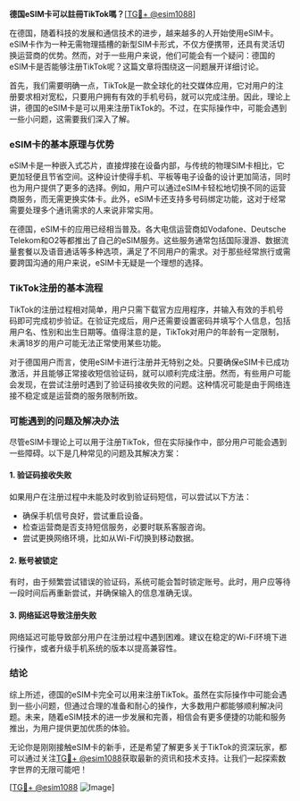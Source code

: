 **德国eSIM卡可以註冊TikTok嗎？**[[TG💪+ @esim1088](https://t.me/s/esim1088)]

在德国，随着科技的发展和通信技术的进步，越来越多的人开始使用eSIM卡。eSIM卡作为一种无需物理插槽的新型SIM卡形式，不仅方便携带，还具有灵活切换运营商的优势。然而，对于一些用户来说，他们可能会有一个疑问：德国的eSIM卡是否能够注册TikTok呢？这篇文章将围绕这一问题展开详细讨论。

首先，我们需要明确一点，TikTok是一款全球化的社交媒体应用，它对用户的注册要求相对宽松，只要用户拥有有效的手机号码，就可以完成注册。因此，理论上讲，德国的eSIM卡是可以用来注册TikTok的。不过，在实际操作中，可能会遇到一些小问题，这需要我们深入了解。

### eSIM卡的基本原理与优势

eSIM卡是一种嵌入式芯片，直接焊接在设备内部，与传统的物理SIM卡相比，它更加轻便且节省空间。这种设计使得手机、平板等电子设备的设计更加简洁，同时也为用户提供了更多的选择。例如，用户可以通过eSIM卡轻松地切换不同的运营商服务，而无需更换实体卡。此外，eSIM卡还支持多号码绑定功能，这对于经常需要处理多个通讯需求的人来说非常实用。

在德国，eSIM卡的应用已经相当普及。各大电信运营商如Vodafone、Deutsche Telekom和O2等都推出了自己的eSIM服务。这些服务通常包括国际漫游、数据流量套餐以及语音通话等多种选项，满足了不同用户的需求。对于那些经常旅行或需要跨国沟通的用户来说，eSIM卡无疑是一个理想的选择。

### TikTok注册的基本流程

TikTok的注册过程相对简单，用户只需下载官方应用程序，并输入有效的手机号码即可完成初步验证。在验证完成后，用户还需要设置密码并填写个人信息，包括用户名、性别和出生日期等。值得注意的是，TikTok对用户的年龄有一定限制，未满18岁的用户可能无法正常使用某些功能。

对于德国用户而言，使用eSIM卡进行注册并无特别之处。只要确保eSIM卡已成功激活，并且能够正常接收短信验证码，就可以顺利完成注册。然而，有些用户可能会发现，在尝试注册时遇到了验证码接收失败的问题。这种情况可能是由于网络连接不稳定或是运营商的服务限制所致。

### 可能遇到的问题及解决办法

尽管eSIM卡理论上可以用于注册TikTok，但在实际操作中，部分用户可能会遇到一些障碍。以下是几种常见的问题及其解决方案：

#### 1. 验证码接收失败

如果用户在注册过程中未能及时收到验证码短信，可以尝试以下方法：
- 确保手机信号良好，尝试重启设备。
- 检查运营商是否支持短信服务，必要时联系客服咨询。
- 尝试更换网络环境，比如从Wi-Fi切换到移动数据。

#### 2. 账号被锁定

有时，由于频繁尝试错误的验证码，系统可能会暂时锁定账号。此时，用户应等待一段时间后再重新尝试，并确保输入的信息准确无误。

#### 3. 网络延迟导致注册失败

网络延迟可能导致部分用户在注册过程中遇到困难。建议在稳定的Wi-Fi环境下进行操作，或者升级手机系统的版本以提高兼容性。

### 结论

综上所述，德国的eSIM卡完全可以用来注册TikTok。虽然在实际操作中可能会遇到一些小问题，但通过合理的准备和耐心的操作，大多数用户都能够顺利解决问题。未来，随着eSIM技术的进一步发展和完善，相信会有更多便捷的功能和服务推出，为用户提供更加优质的体验。

无论你是刚刚接触eSIM卡的新手，还是希望了解更多关于TikTok的资深玩家，都可以通过关注[TG💪+ @esim1088](https://t.me/s/esim1088)获取最新的资讯和技术支持。让我们一起探索数字世界的无限可能吧！

[[TG💪+ @esim1088](https://t.me/s/esim1088) ![Image](https://i.postimg.cc/4NQfJmqS/Snipaste-2025-05-13-00-14-12.png)]